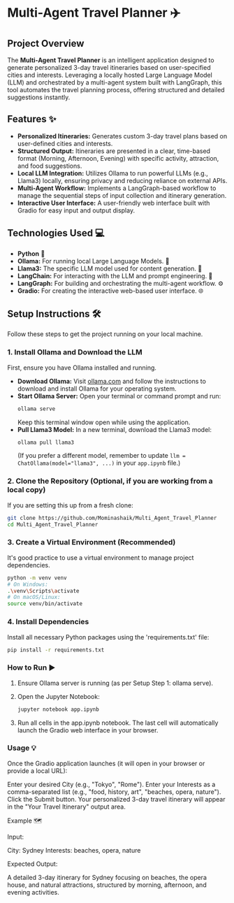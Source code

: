 # Multi-Agent Travel Planner ✈️

## Project Overview

The **Multi-Agent Travel Planner** is an intelligent application designed to generate personalized 3-day travel itineraries based on user-specified cities and interests. Leveraging a locally hosted Large Language Model (LLM) and orchestrated by a multi-agent system built with LangGraph, this tool automates the travel planning process, offering structured and detailed suggestions instantly.

## Features ✨

* **Personalized Itineraries:** Generates custom 3-day travel plans based on user-defined cities and interests.
* **Structured Output:** Itineraries are presented in a clear, time-based format (Morning, Afternoon, Evening) with specific activity, attraction, and food suggestions.
* **Local LLM Integration:** Utilizes Ollama to run powerful LLMs (e.g., Llama3) locally, ensuring privacy and reducing reliance on external APIs.
* **Multi-Agent Workflow:** Implements a LangGraph-based workflow to manage the sequential steps of input collection and itinerary generation.
* **Interactive User Interface:** A user-friendly web interface built with Gradio for easy input and output display.

## Technologies Used 💻

* **Python** 🐍
* **Ollama:** For running local Large Language Models. 🐳
* **Llama3:** The specific LLM model used for content generation. 🧠
* **LangChain:** For interacting with the LLM and prompt engineering. 🔗
* **LangGraph:** For building and orchestrating the multi-agent workflow. ⚙️
* **Gradio:** For creating the interactive web-based user interface. 🌐

## Setup Instructions 🛠️

Follow these steps to get the project running on your local machine.

### 1. Install Ollama and Download the LLM

First, ensure you have Ollama installed and running.

* **Download Ollama:** Visit [ollama.com](https://ollama.com/) and follow the instructions to download and install Ollama for your operating system.
* **Start Ollama Server:** Open your terminal or command prompt and run:
    ```bash
    ollama serve
    ```
    Keep this terminal window open while using the application.
* **Pull Llama3 Model:** In a new terminal, download the Llama3 model:
    ```bash
    ollama pull llama3
    ```
    (If you prefer a different model, remember to update `llm = ChatOllama(model="llama3", ...)` in your `app.ipynb` file.)

### 2. Clone the Repository (Optional, if you are working from a local copy)

If you are setting this up from a fresh clone:

```bash
git clone https://github.com/Mominashaik/Multi_Agent_Travel_Planner
cd Multi_Agent_Travel_Planner
```

### 3. Create a Virtual Environment (Recommended)

It's good practice to use a virtual environment to manage project dependencies.

```bash
python -m venv venv
# On Windows:
.\venv\Scripts\activate
# On macOS/Linux:
source venv/bin/activate
```

### 4. Install Dependencies

Install all necessary Python packages using the 'requirements.txt' file:

```bash
pip install -r requirements.txt
```

### How to Run ▶️

1. Ensure Ollama server is running (as per Setup Step 1: ollama serve).

2. Open the Jupyter Notebook:

   ```bash
   jupyter notebook app.ipynb
   ```
   
3. Run all cells in the app.ipynb notebook. The last cell will automatically launch the Gradio web interface in your browser.

### Usage 💡
Once the Gradio application launches (it will open in your browser or provide a local URL):

Enter your desired City (e.g., "Tokyo", "Rome").
Enter your Interests as a comma-separated list (e.g., "food, history, art", "beaches, opera, nature").
Click the Submit button.
Your personalized 3-day travel itinerary will appear in the "Your Travel Itinerary" output area.

Example 🗺️

Input:

City: Sydney
Interests: beaches, opera, nature

Expected Output:

A detailed 3-day itinerary for Sydney focusing on beaches, the opera house, and natural attractions, structured by morning, afternoon, and evening activities.
